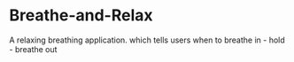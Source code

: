 # Breathe-and-Relax

A relaxing breathing application.
which tells users when to breathe in - hold - breathe out
